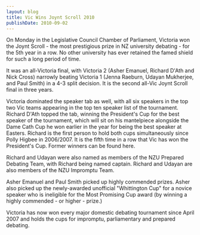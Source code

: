 ```yaml
---
layout: blog
title: Vic Wins Joynt Scroll 2010
publishDate: 2010-09-02
---
```

On Monday in the Legislative Council Chamber of Parliament, Victoria won the Joynt Scroll - the most prestigious prize in NZ university debating - for the 5th year in a row. No other university has ever retained the famed shield for such a long period of time.

It was an all-Victoria final, with Victoria 2 (Asher Emanuel, Richard D'Ath and Nick Cross) narrowly beating Victoria 1 (Jenna Raeburn, Udayan Mukherjee, and Paul Smith) in a 4-3 split decision. It is the second all-Vic Joynt Scroll final in three years.

Victoria dominated the speaker tab as well, with all six speakers in the top two Vic teams appearing in the top ten speaker list of the tournament. Richard D'Ath topped the tab, winning the President's Cup for the best speaker of the tournament, which will sit on his mantelpiece alongside the Dame Cath Cup he won earlier in the year for being the best speaker at Easters. Richard is the first person to hold both cups simultaneously since Polly Higbee in 2006/2007. It is the fifth time in a row that Vic has won the President's Cup. Former winners can be found here.

Richard and Udayan were also named as members of the NZU Prepared Debating Team, with Richard being named captain. Richard and Udayan are also members of the NZU Impromptu Team.

Asher Emanuel and Paul Smith picked up highly commended prizes. Asher also picked up the newly-awarded unofficial "Whittington Cup" for a novice speaker who is ineligible for the Most Promising Cup award (by winning a highly commended - or higher - prize.)

Victoria has now won every major domestic debating tournament since April 2007 and holds the cups for impromptu, parliamentary and prepared debating.
